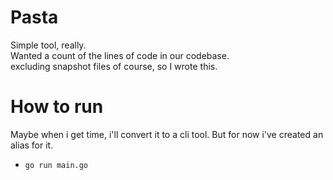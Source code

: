 # Pasta

Simple tool, really.<br/>
Wanted a count of the lines of code in our codebase.<br/>
excluding snapshot files of course, so I wrote this.<br/>

# How to run

Maybe when i get time, i'll convert it to a cli tool.
But for now i've created an alias for it.

- `go run main.go`
